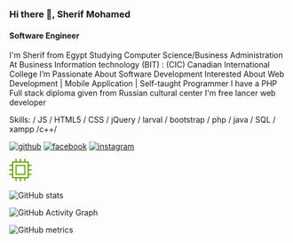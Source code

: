 ### Hi there 👋,  Sherif Mohamed
#### Software Engineer
I'm Sherif from Egypt Studying Computer Science/Business Administration At Business Information technology (BIT) : (CIC) Canadian International College I’m Passionate About Software Development Interested About Web Development | Mobile Application | Self-taught Programmer I have a PHP Full stack diploma given from Russian cultural center I'm free lancer web developer


Skills:  / JS / HTML5 / CSS / jQuery / larval / bootstrap / php / java / SQL / xampp /c++/




[<img src='https://cdn.jsdelivr.net/npm/simple-icons@3.0.1/icons/github.svg' alt='github' height='40'>](https://github.com/SherifMadel)  [<img src='https://cdn.jsdelivr.net/npm/simple-icons@3.0.1/icons/facebook.svg' alt='facebook' height='40'>](https://www.facebook.com/SherifMohamedAdel)  [<img src='https://cdn.jsdelivr.net/npm/simple-icons@3.0.1/icons/instagram.svg' alt='instagram' height='40'>](https://www.instagram.com/sherif.taha.28/)  

<a href='https://docs.github.com/en/developers'><img src='https://raw.githubusercontent.com/acervenky/animated-github-badges/master/assets/devbadge.gif' width='40' height='40'></a> 



![GitHub stats](https://github-readme-stats.vercel.app/api?username=SherifMadel&show_icons=true&count_private=true)  

![GitHub Activity Graph](https://activity-graph.herokuapp.com/graph?username=SherifMadel)  

![GitHub metrics](https://metrics.lecoq.io/SherifMadel)  

